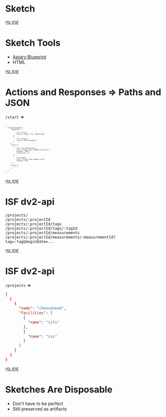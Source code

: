 # Sketch

!SLIDE

# Sketch Tools

- [Apiary Blueprint](https://apiblueprint.org/)
- HTML

!SLIDE

# Actions and Responses => Paths and JSON

`/start` =>

<pre class="code-wrapper" style="font-size: 0.4em;">
<code class="json hls">
{
   "onboardingAPI":{
      "metadata":[
         {
            "id":"title",
            "value":"BigCo, Inc. Onboarding"
         },
         {
            "id":"author",
            "value":"Mike Amundsen"
         }
      ],
      "links":[
         {
            "id":"startOnboarding",
            "href":"http://api.example.org/start",
            "method":"POST",
            "properties":[]
         },
         {
            "id":"home",
            "href":"http://api.example.org/",
            "method":"GET"
         }
      ],
      "items":[
         "..."
      ]
   }
}
</code>
</pre>

!SLIDE

# ISF dv2-api

```plaintext
/projects/
/projects/:projectId
/projects/:projectId/tags
/projects/:projectId/tags/:tagId
/projects/:projectId/measurements
/projects/:projectId/measurements/:measurementId?tag=:tag&beginDate=...
```

!SLIDE

# ISF dv2-api

`/projects` =>

```json
{
  [
    {
      "name": "cheesehead",
      "facilities": [
        {
          "name": "isfs"
        },
        {
          "name": "iss"
        }
      ]
    }
  ]
}
```

!SLIDE

# Sketches Are Disposable

- Don't have to be perfect
- Still preserved as artifacts


